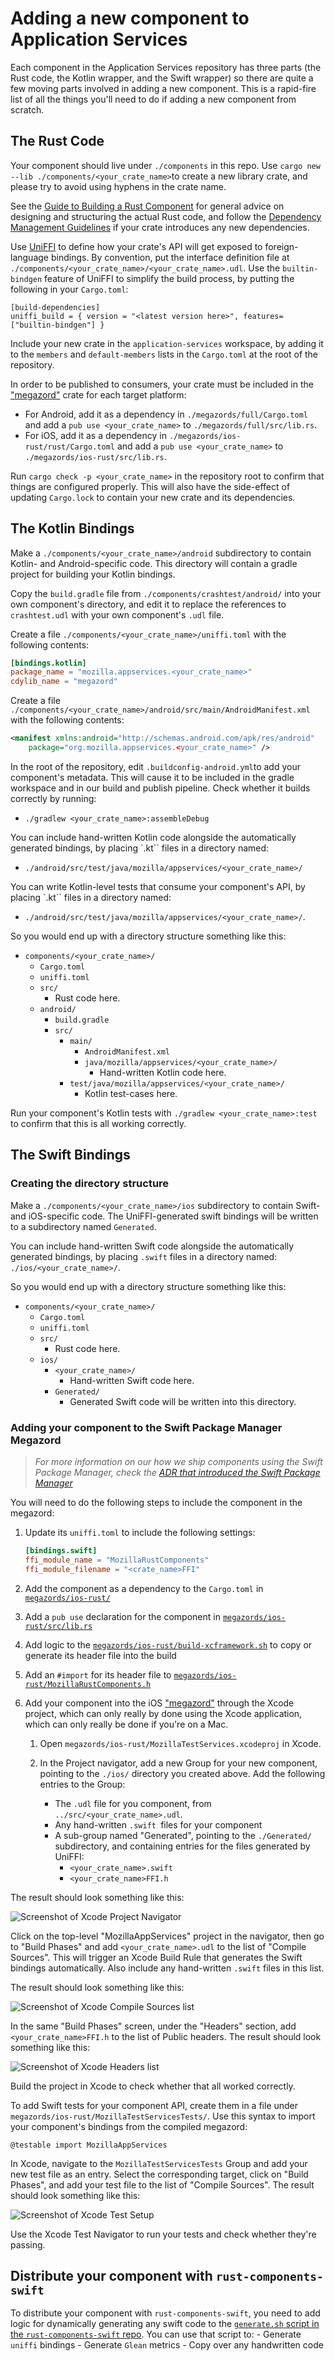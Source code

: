 # Adding a new component to Application Services

Each component in the Application Services repository has three parts (the Rust code,
the Kotlin wrapper, and the Swift wrapper) so there are quite a few moving
parts involved in adding a new component. This is a rapid-fire list of all
the things you'll need to do if adding a new component from scratch.

## The Rust Code

Your component should live under `./components` in this repo.
Use `cargo new --lib ./components/<your_crate_name>`to create a new library crate,
and please try to avoid using hyphens in the crate name.

See the [Guide to Building a Rust Component](./building-a-rust-component.md) for general
advice on designing and structuring the actual Rust code, and follow the
[Dependency Management Guidelines](../dependency-management.md) if your crate
introduces any new dependencies.

Use [UniFFI](https://mozilla.github.io/uniffi-rs/) to define how your crate's
API will get exposed to foreign-language bindings. By convention, put the interface
definition file at `./components/<your_crate_name>/<your_crate_name>.udl`. Use
the `builtin-bindgen` feature of UniFFI to simplify the build process, by
putting the following in your `Cargo.toml`:

```
[build-dependencies]
uniffi_build = { version = "<latest version here>", features=["builtin-bindgen"] }
```

Include your new crate in the `application-services` workspace, by adding
it to the `members` and `default-members` lists in the `Cargo.toml` at
the root of the repository.

In order to be published to consumers, your crate must be included in the
["megazord"](../design/megazords.md) crate for each target platform:

* For Android, add it as a dependency in `./megazords/full/Cargo.toml` and
  add a `pub use <your_crate_name>` to `./megazords/full/src/lib.rs`.
* For iOS, add it as a dependency in `./megazords/ios-rust/rust/Cargo.toml` and
  add a `pub use <your_crate_name>` to `./megazords/ios-rust/src/lib.rs`.

Run `cargo check -p <your_crate_name>` in the repository root to confirm that
things are configured properly. This will also have the side-effect of updating
`Cargo.lock` to contain your new crate and its dependencies.


## The Kotlin Bindings

Make a `./components/<your_crate_name>/android` subdirectory to contain
Kotlin- and Android-specific code. This directory will contain a gradle
project for building your Kotlin bindings.

Copy the `build.gradle` file from `./components/crashtest/android/` into
your own component's directory, and edit it to replace the references to
`crashtest.udl` with your own component's `.udl` file.

Create a file `./components/<your_crate_name>/uniffi.toml` with the
following contents:

```toml
[bindings.kotlin]
package_name = "mozilla.appservices.<your_crate_name>"
cdylib_name = "megazord"
```

Create a file `./components/<your_crate_name>/android/src/main/AndroidManifest.xml`
with the following contents:

```xml
<manifest xmlns:android="http://schemas.android.com/apk/res/android"
    package="org.mozilla.appservices.<your_crate_name>" />
```

In the root of the repository, edit `.buildconfig-android.yml`to add
your component's metadata. This will cause it to be included in the
gradle workspace and in our build and publish pipeline. Check whether
it builds correctly by running:
* `./gradlew <your_crate_name>:assembleDebug`

You can include hand-written Kotlin code alongside the automatically
generated bindings, by placing `.kt`` files in a directory named:
* `./android/src/test/java/mozilla/appservices/<your_crate_name>/`

You can write Kotlin-level tests that consume your component's API,
by placing `.kt`` files in a directory named:
* `./android/src/test/java/mozilla/appservices/<your_crate_name>/`.

So you would end up with a directory structure something like this:

* `components/<your_crate_name>/`
    * `Cargo.toml`
    * `uniffi.toml`
    * `src/`
        * Rust code here.
    * `android/`
        * `build.gradle`
        * `src/`
          * `main/`
              * `AndroidManifest.xml`
              * `java/mozilla/appservices/<your_crate_name>/`
                  * Hand-written Kotlin code here.
          * `test/java/mozilla/appservices/<your_crate_name>/`
              * Kotlin test-cases here.

Run your component's Kotlin tests with `./gradlew <your_crate_name>:test`
to confirm that this is all working correctly.


## The Swift Bindings
### Creating the directory structure
Make a `./components/<your_crate_name>/ios` subdirectory to contain
Swift- and iOS-specific code. The UniFFI-generated swift bindings will
be written to a subdirectory named `Generated`.

You can include hand-written Swift code alongside the automatically
generated bindings, by placing `.swift` files in a directory named:
`./ios/<your_crate_name>/`.

So you would end up with a directory structure something like this:

* `components/<your_crate_name>/`
    * `Cargo.toml`
    * `uniffi.toml`
    * `src/`
        * Rust code here.
    * `ios/`
        * `<your_crate_name>/`
          * Hand-written Swift code here.
        * `Generated/`
          * Generated Swift code will be written into this directory.

### Adding your component to the Swift Package Manager Megazord
> *For more information on our how we ship components using the Swift Package Manager, check the [ADR that introduced the Swift Package Manager](../adr/0003-swift-packaging.md)*

You will need to do the following steps to include the component in the megazord:
1. Update its `uniffi.toml` to include the following settings:
    ```toml
    [bindings.swift]
    ffi_module_name = "MozillaRustComponents"
    ffi_module_filename = "<crate_name>FFI"
    ```
1. Add the component as a dependency to the `Cargo.toml` in [`megazords/ios-rust/`](https://github.com/mozilla/application-services/blob/main/megazords/ios-rust/Cargo.toml)
1. Add a `pub use` declaration for the component in [`megazords/ios-rust/src/lib.rs`](https://github.com/mozilla/application-services/blob/main/megazords/ios-rust/src/lib.rs)
1. Add logic to the [`megazords/ios-rust/build-xcframework.sh`](https://github.com/mozilla/application-services/blob/main/megazords/ios-rust/build-xcframework.sh) to copy or generate its header file into the build
1. Add an `#import` for its header file to [`megazords/ios-rust/MozillaRustComponents.h`](https://github.com/mozilla/application-services/blob/main/megazords/ios-rust/MozillaRustComponents.h) 

1. Add your component into the iOS ["megazord"](../design/megazords.md) through the Xcode project, which can only really by done using the Xcode application, which can only really be done if you're on a Mac.

    1. Open `megazords/ios-rust/MozillaTestServices.xcodeproj` in Xcode.

    1. In the Project navigator, add a new Group for your new component, pointing to
    the `./ios/` directory you created above. Add the following entries to the Group:
        * The `.udl` file for you component, from `../src/<your_crate_name>.udl`.
        * Any hand-written `.swift `files for your component
        * A sub-group named "Generated", pointing to the `./Generated/` subdirectory, and
          containing entries for the files generated by UniFFI:
            * `<your_crate_name>.swift`
            * `<your_crate_name>FFI.h`

The result should look something like this:

![Screenshot of Xcode Project Navigator](./img/xcode_add_component_1.png)

Click on the top-level "MozillaAppServices" project in the navigator,
then go to "Build Phases" and add `<your_crate_name>.udl` to the list
of "Compile Sources". This will trigger an Xcode Build Rule that generates
the Swift bindings automatically. Also include any hand-written `.swift` files
in this list.

The result should look something like this:

![Screenshot of Xcode Compile Sources list](./img/xcode_add_component_2.png)

In the same "Build Phases" screen, under the "Headers" section, add `<your_crate_name>FFI.h` to the list of Public headers.
The result should look something like this:

![Screenshot of Xcode Headers list](./img/xcode_add_component_3.png)

Build the project in Xcode to check whether that all worked correctly.

To add Swift tests for your component API, create them in a file under
`megazords/ios-rust/MozillaTestServicesTests/`. Use this syntax to import
your component's bindings from the compiled megazord:

```
@testable import MozillaAppServices
```

In Xcode, navigate to the `MozillaTestServicesTests` Group and add your
new test file as an entry. Select the corresponding target, click on
"Build Phases", and add your test file to the list of "Compile Sources".
The result should look something like this:

![Screenshot of Xcode Test Setup](./img/xcode_add_component_4.png)

Use the Xcode Test Navigator to run your tests and check whether
they're passing.

## Distribute your component with `rust-components-swift`

To distribute your component with `rust-components-swift`, you need to add logic for dynamically generating any swift code to the [`generate.sh` script in the `rust-components-swift` repo](https://github.com/mozilla/rust-components-swift/blob/main/generate.sh). You can use that script to:
    - Generate `uniffi` bindings
    - Generate `Glean` metrics
    - Copy over any handwritten code
